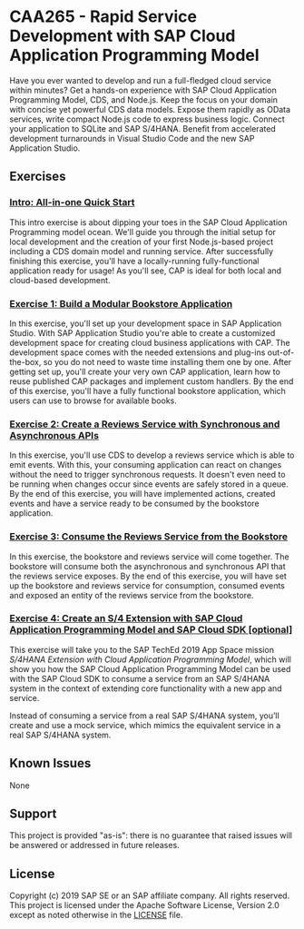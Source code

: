 # CAA265 - Rapid Service Development with SAP Cloud Application Programming Model

Have you ever wanted to develop and run a full-fledged cloud service within minutes? Get a hands-on experience with SAP Cloud Application Programming Model, CDS, and Node.js. Keep the focus on your domain with concise yet powerful CDS data models. Expose them rapidly as OData services, write compact Node.js code to express business logic. Connect your application to SQLite and SAP S/4HANA. Benefit from accelerated development turnarounds in Visual Studio Code and the new SAP Application Studio.

## Exercises

### [Intro: All-in-one Quick Start](intro/README.md)

This intro exercise is about dipping your toes in the SAP Cloud Application Programming model ocean. We'll guide you through the initial setup for local development and the creation of your first Node.js-based project including a CDS domain model and running service. After successfully finishing this exercise, you'll have a locally-running fully-functional application ready for usage! As you'll see, CAP is ideal for both local and cloud-based development.

### [Exercise 1: Build a Modular Bookstore Application](exercise01/README.md)

In this exercise, you'll set up your development space in SAP Application Studio. With SAP Application Studio you're able to create a customized development space for creating cloud business applications with CAP. The development space comes with the needed extensions and plug-ins out-of-the-box, so you do not need to waste time installing them one by one. After getting set up, you'll create your very own CAP application, learn how to reuse published CAP packages and implement custom handlers. By the end of this exercise, you'll have a fully functional bookstore application, which users can use to browse for available books.

### [Exercise 2: Create a Reviews Service with Synchronous and Asynchronous APIs](exercise02/README.md)

In this exercise, you'll use CDS to develop a reviews service which is able to emit events. With this, your consuming application can react on changes without the need to trigger synchronous requests. It doesn't even need to be running when changes occur since events are safely stored in a queue. By the end of this exercise, you will have implemented actions, created events and have a service ready to be consumed by the bookstore application.

### [Exercise 3: Consume the Reviews Service from the Bookstore](exercise03/README.md)

In this exercise, the bookstore and reviews service will come together. The bookstore will consume both the asynchronous and synchronous API that the reviews service exposes. By the end of this exercise, you will have set up the bookstore and reviews service for consumption, consumed events and exposed an entity of the reviews service from the bookstore.

### [Exercise 4: Create an S/4 Extension with SAP Cloud Application Programming Model and SAP Cloud SDK [optional]](exercise05/README.md)

This exercise will take you to the SAP TechEd 2019 App Space mission *S/4HANA Extension with Cloud Application Programming Model*, which will show you how the SAP Cloud Application Programming Model can be used with the SAP Cloud SDK to consume a service from an SAP S/4HANA system in the context of extending core functionality with a new app and service.

Instead of consuming a service from a real SAP S/4HANA system, you’ll create and use a mock service, which mimics the equivalent service in a real SAP S/4HANA system.

## Known Issues
None

## Support

This project is provided "as-is": there is no guarantee that raised issues will be answered or addressed in future releases.

## License

Copyright (c) 2019 SAP SE or an SAP affiliate company. All rights reserved.
This project is licensed under the Apache Software License, Version 2.0 except as noted otherwise in the [LICENSE](LICENSE) file.
